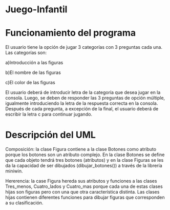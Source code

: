 # Juego-Infantil


# Funcionamiento del programa
El usuario tiene la opción de jugar 3 categorías con 3 preguntas cada una. Las categorías son:

 a)Introducción a las figuras
 
 b)El nombre de las figuras
 
 c)El color de las figuras

El usuario deberá de introducir letra de la categoría que desea jugar en la consola. Luego, se deben de responder las 3 preguntas de opción múltiple, igualmente introduciendo la letra de la respuesta correcta en la consola. Después de cada pregunta, a excepción de la final, el usuario deberá de escribir la letra c para continuar jugando.

# Descripción del UML
Composición: la clase Figura contiene a la clase Botones como atributo porque los botones son un atributo complejo. En la clase Botones se define que cada objeto tendrá tres botones (atributos) y en la clase Figuras se les da la capacidad de ser dibujados (dibujar_botones()) a través de la librería miniwin.

Hererencia: la case Figura hereda sus atributos y funciones a las clases Tres_menos, Cuatro_lados y Cuatro_mas porque cada una de estas clases hijas son figuras pero con una que otra característica distinta. Las clases hijas contienen diferentes funciones para dibujar figuras que corresponden a su clasificación.
